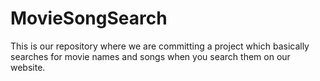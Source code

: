 # MovieSongSearch
This is our repository where we are committing a project which basically searches for movie names and songs when you search them on our website. 

